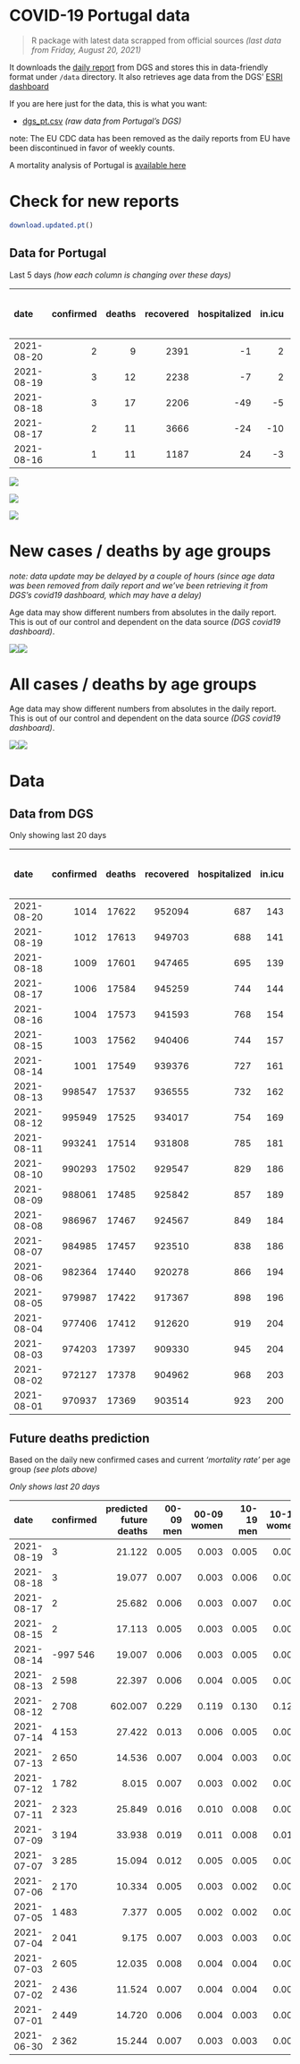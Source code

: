 COVID-19 Portugal data
================

> R package with latest data scrapped from official sources *(last data
> from Friday, August 20, 2021)*

It downloads the [daily
report](https://covid19.min-saude.pt/relatorio-de-situacao/) from DGS
and stores this in data-friendly format under `/data` directory. It also
retrieves age data from the DGS’ [ESRI
dashboard](https://covid19.min-saude.pt/ponto-de-situacao-atual-em-portugal/)

If you are here just for the data, this is what you want:

-   [dgs\_pt.csv](raw/master/data/dgs_pt.csv) *(raw data from Portugal’s
    DGS)*

note: The EU CDC data has been removed as the daily reports from EU have
been discontinued in favor of weekly counts.

A mortality analysis of Portugal is [available
here](https://averissimo.github.io/covid19-analysis/mortality.html)

# Check for new reports

``` r
download.updated.pt()
```

## Data for Portugal

Last 5 days *(how each column is changing over these days)*

| date       | confirmed | deaths | recovered | hospitalized | in.icu | first vaccine | second vaccine | confirmed m 00-09 | confirmed w 00-09 | confirmed m 10-19 | confirmed w 10-19 | confirmed m 20-29 | confirmed w 20-29 | confirmed m 30-39 | confirmed w 30-39 | confirmed m 40-49 | confirmed w 40-49 | confirmed m 50-59 | confirmed w 50-59 | confirmed m 60-69 | confirmed w 60-69 | confirmed m 70-79 | confirmed w 70-79 | confirmed m 80+ | confirmed w 80+ | death m 00-09 | death w 00-09 | death m 10-19 | death w 10-19 | death m 20-29 | death w 20-29 | death m 30-39 | death w 30-39 | death m 40-49 | death w 40-49 | death m 50-59 | death w 50-59 | death m 60-69 | death w 60-69 | death m 70-79 | death w 70-79 | death m 80+ | death w 80+ |
|:-----------|----------:|-------:|----------:|-------------:|-------:|--------------:|---------------:|------------------:|------------------:|------------------:|------------------:|------------------:|------------------:|------------------:|------------------:|------------------:|------------------:|------------------:|------------------:|------------------:|------------------:|------------------:|------------------:|----------------:|----------------:|--------------:|--------------:|--------------:|--------------:|--------------:|--------------:|--------------:|--------------:|--------------:|--------------:|--------------:|--------------:|--------------:|--------------:|--------------:|--------------:|------------:|------------:|
| 2021-08-20 |         2 |      9 |      2391 |           -1 |      2 |         59253 |          15342 |                NA |                NA |                NA |                NA |                NA |                NA |                NA |                NA |                NA |                NA |                NA |                NA |                NA |                NA |                NA |                NA |              NA |              NA |            NA |            NA |            NA |            NA |            NA |            NA |            NA |            NA |            NA |            NA |            NA |            NA |            NA |            NA |            NA |            NA |          NA |          NA |
| 2021-08-19 |         3 |     12 |      2238 |           -7 |      2 |         60866 |          18742 |                80 |                98 |               243 |               256 |               397 |               348 |               176 |               168 |               123 |               154 |                95 |               114 |                71 |                75 |                36 |                37 |              26 |              57 |             0 |             0 |             0 |             0 |             0 |             0 |             0 |             0 |             1 |             0 |             0 |             0 |             1 |             0 |             2 |             1 |           4 |           3 |
| 2021-08-18 |         3 |     17 |      2206 |          -49 |     -5 |         55108 |          25709 |               111 |                92 |               322 |               316 |               440 |               435 |               183 |               181 |               162 |               196 |               113 |               141 |                64 |                67 |                40 |                48 |              18 |              48 |             0 |             0 |             0 |             0 |             0 |             0 |             0 |             0 |             0 |             0 |             0 |             0 |             1 |             0 |             2 |             2 |           7 |           5 |
| 2021-08-17 |         2 |     11 |      3666 |          -24 |    -10 |         67142 |          31406 |                NA |                NA |                NA |                NA |                NA |                NA |                NA |                NA |                NA |                NA |                NA |                NA |                NA |                NA |                NA |                NA |              NA |              NA |            NA |            NA |            NA |            NA |            NA |            NA |            NA |            NA |            NA |            NA |            NA |            NA |            NA |            NA |            NA |            NA |          NA |          NA |
| 2021-08-16 |         1 |     11 |      1187 |           24 |     -3 |         48535 |           3348 |                NA |                NA |                NA |                NA |                NA |                NA |                NA |                NA |                NA |                NA |                NA |                NA |                NA |                NA |                NA |                NA |              NA |              NA |            NA |            NA |            NA |            NA |            NA |            NA |            NA |            NA |            NA |            NA |            NA |            NA |            NA |            NA |            NA |            NA |          NA |          NA |

![](README_files/figure-gfm/totals-1.svg)<!-- -->

![](README_files/figure-gfm/differential-1.svg)<!-- -->

![](README_files/figure-gfm/differential_7days-1.svg)<!-- -->

# New cases / deaths by age groups

*note: data update may be delayed by a couple of hours (since age data
was been removed from daily report and we’ve been retrieving it from
DGS’s covid19 dashboard, which may have a delay)*

Age data may show different numbers from absolutes in the daily report.
This is out of our control and dependent on the data source *(DGS
covid19 dashboard)*.

![](README_files/figure-gfm/new_cases_deaths-1.svg)<!-- -->![](README_files/figure-gfm/new_cases_deaths-2.svg)<!-- -->

# All cases / deaths by age groups

Age data may show different numbers from absolutes in the daily report.
This is out of our control and dependent on the data source *(DGS
covid19 dashboard)*.

![](README_files/figure-gfm/total_cases_deaths-1.svg)<!-- -->![](README_files/figure-gfm/total_cases_deaths-2.svg)<!-- -->

# Data

## Data from DGS

Only showing last 20 days

| date       | confirmed | deaths | recovered | hospitalized | in.icu | confirmed m 00-09 | confirmed w 00-09 | confirmed m 10-19 | confirmed w 10-19 | confirmed m 20-29 | confirmed w 20-29 | confirmed m 30-39 | confirmed w 30-39 | confirmed m 40-49 | confirmed w 40-49 | confirmed m 50-59 | confirmed w 50-59 | confirmed m 60-69 | confirmed w 60-69 | confirmed m 70-79 | confirmed w 70-79 | confirmed m 80+ | confirmed w 80+ | death m 00-09 | death w 00-09 | death m 10-19 | death w 10-19 | death m 20-29 | death w 20-29 | death m 30-39 | death w 30-39 | death m 40-49 | death w 40-49 | death m 50-59 | death w 50-59 | death m 60-69 | death w 60-69 | death m 70-79 | death w 70-79 | death m 80+ | death w 80+ | first vaccine | second vaccine |
|:-----------|----------:|-------:|----------:|-------------:|-------:|------------------:|------------------:|------------------:|------------------:|------------------:|------------------:|------------------:|------------------:|------------------:|------------------:|------------------:|------------------:|------------------:|------------------:|------------------:|------------------:|----------------:|----------------:|--------------:|--------------:|--------------:|--------------:|--------------:|--------------:|--------------:|--------------:|--------------:|--------------:|--------------:|--------------:|--------------:|--------------:|--------------:|--------------:|------------:|------------:|--------------:|---------------:|
| 2021-08-20 |      1014 |  17622 |    952094 |          687 |    143 |                NA |                NA |                NA |                NA |                NA |                NA |                NA |                NA |                NA |                NA |                NA |                NA |                NA |                NA |                NA |                NA |              NA |              NA |            NA |            NA |            NA |            NA |            NA |            NA |            NA |            NA |            NA |            NA |            NA |            NA |            NA |            NA |            NA |            NA |          NA |          NA |       7669932 |        5627559 |
| 2021-08-19 |      1012 |  17613 |    949703 |          688 |    141 |             30995 |             29836 |             52502 |             52895 |             78090 |             83500 |             70103 |             79527 |             73743 |             90718 |             62062 |             78068 |             45344 |             49578 |             28676 |             32208 |           24569 |           48990 |             2 |             1 |             1 |             1 |             8 |             5 |            25 |            20 |           105 |            66 |           350 |           148 |          1113 |           484 |          2361 |          1414 |        5283 |        6226 |       7610679 |        5612217 |
| 2021-08-18 |      1009 |  17601 |    947465 |          695 |    139 |             30915 |             29738 |             52259 |             52639 |             77693 |             83152 |             69927 |             79359 |             73620 |             90564 |             61967 |             77954 |             45273 |             49503 |             28640 |             32171 |           24543 |           48933 |             2 |             1 |             1 |             1 |             8 |             5 |            25 |            20 |           104 |            66 |           350 |           148 |          1112 |           484 |          2359 |          1413 |        5279 |        6223 |       7549813 |        5593475 |
| 2021-08-17 |      1006 |  17584 |    945259 |          744 |    144 |             30804 |             29646 |             51937 |             52323 |             77253 |             82717 |             69744 |             79178 |             73458 |             90368 |             61854 |             77813 |             45209 |             49436 |             28600 |             32123 |           24525 |           48885 |             2 |             1 |             1 |             1 |             8 |             5 |            25 |            20 |           104 |            66 |           350 |           148 |          1111 |           484 |          2357 |          1411 |        5272 |        6218 |       7494705 |        5567766 |
| 2021-08-16 |      1004 |  17573 |    941593 |          768 |    154 |                NA |                NA |                NA |                NA |                NA |                NA |                NA |                NA |                NA |                NA |                NA |                NA |                NA |                NA |                NA |                NA |              NA |              NA |            NA |            NA |            NA |            NA |            NA |            NA |            NA |            NA |            NA |            NA |            NA |            NA |            NA |            NA |            NA |            NA |          NA |          NA |       7427563 |        5536360 |
| 2021-08-15 |      1003 |  17562 |    940406 |          744 |    157 |             30708 |             29543 |             51585 |             51966 |             76796 |             82292 |             69541 |             78965 |             73283 |             90172 |             61695 |             77661 |             45144 |             49347 |             28552 |             32076 |           24490 |           48823 |             2 |             1 |             1 |             1 |             8 |             5 |            25 |            20 |           104 |            66 |           350 |           148 |          1108 |           484 |          2356 |          1404 |        5268 |        6211 |       7379028 |        5533012 |
| 2021-08-14 |      1001 |  17549 |    939376 |          727 |    161 |             30623 |             29448 |             51340 |             51745 |             76454 |             82019 |             69392 |             78824 |             73177 |             90058 |             61605 |             77565 |             45085 |             49287 |             28520 |             32030 |           24469 |           48785 |             2 |             1 |             1 |             1 |             8 |             5 |            25 |            20 |           104 |            66 |           350 |           148 |          1108 |           483 |          2352 |          1404 |        5265 |        6206 |       7280047 |        5528274 |
| 2021-08-13 |    998547 |  17537 |    936555 |          732 |    162 |             30525 |             29371 |             51066 |             51479 |             76072 |             81681 |             69210 |             78634 |             73054 |             89910 |             61520 |             77444 |             45018 |             49221 |             28485 |             31982 |           24443 |           48746 |             2 |             1 |             1 |             1 |             8 |             5 |            25 |            20 |           103 |            66 |           350 |           147 |          1107 |           483 |          2351 |          1402 |        5263 |        6202 |       7201615 |        5488338 |
| 2021-08-12 |    995949 |  17525 |    934017 |          754 |    169 |             30428 |             29265 |             50795 |             51220 |             75713 |             81330 |             69041 |             78471 |             72936 |             89738 |             61406 |             77325 |             44960 |             49142 |             28451 |             31949 |           24404 |           48697 |             2 |             1 |             1 |             1 |             7 |             5 |            25 |            20 |           103 |            66 |           350 |           147 |          1105 |           483 |          2349 |          1401 |        5260 |        6199 |       7155540 |        5443210 |
| 2021-08-11 |    993241 |  17514 |    931808 |          785 |    181 |                NA |                NA |                NA |                NA |                NA |                NA |                NA |                NA |                NA |                NA |                NA |                NA |                NA |                NA |                NA |                NA |              NA |              NA |            NA |            NA |            NA |            NA |            NA |            NA |            NA |            NA |            NA |            NA |            NA |            NA |            NA |            NA |            NA |            NA |          NA |          NA |       7094437 |        5411701 |
| 2021-08-10 |    990293 |  17502 |    929547 |          829 |    186 |                NA |                NA |                NA |                NA |                NA |                NA |                NA |                NA |                NA |                NA |                NA |                NA |                NA |                NA |                NA |                NA |              NA |              NA |            NA |            NA |            NA |            NA |            NA |            NA |            NA |            NA |            NA |            NA |            NA |            NA |            NA |            NA |            NA |            NA |          NA |          NA |       7031406 |        5373928 |
| 2021-08-09 |    988061 |  17485 |    925842 |          857 |    189 |                NA |                NA |                NA |                NA |                NA |                NA |                NA |                NA |                NA |                NA |                NA |                NA |                NA |                NA |                NA |                NA |              NA |              NA |            NA |            NA |            NA |            NA |            NA |            NA |            NA |            NA |            NA |            NA |            NA |            NA |            NA |            NA |            NA |            NA |          NA |          NA |       6981341 |        5337603 |
| 2021-08-08 |    986967 |  17467 |    924567 |          849 |    184 |                NA |                NA |                NA |                NA |                NA |                NA |                NA |                NA |                NA |                NA |                NA |                NA |                NA |                NA |                NA |                NA |              NA |              NA |            NA |            NA |            NA |            NA |            NA |            NA |            NA |            NA |            NA |            NA |            NA |            NA |            NA |            NA |            NA |            NA |          NA |          NA |       6959984 |        5313927 |
| 2021-08-07 |    984985 |  17457 |    923510 |          838 |    186 |                NA |                NA |                NA |                NA |                NA |                NA |                NA |                NA |                NA |                NA |                NA |                NA |                NA |                NA |                NA |                NA |              NA |              NA |            NA |            NA |            NA |            NA |            NA |            NA |            NA |            NA |            NA |            NA |            NA |            NA |            NA |            NA |            NA |            NA |          NA |          NA |       6924895 |        5261530 |
| 2021-08-06 |    982364 |  17440 |    920278 |          866 |    194 |                NA |                NA |                NA |                NA |                NA |                NA |                NA |                NA |                NA |                NA |                NA |                NA |                NA |                NA |                NA |                NA |              NA |              NA |            NA |            NA |            NA |            NA |            NA |            NA |            NA |            NA |            NA |            NA |            NA |            NA |            NA |            NA |            NA |            NA |          NA |          NA |       6884703 |        5200840 |
| 2021-08-05 |    979987 |  17422 |    917367 |          898 |    196 |                NA |                NA |                NA |                NA |                NA |                NA |                NA |                NA |                NA |                NA |                NA |                NA |                NA |                NA |                NA |                NA |              NA |              NA |            NA |            NA |            NA |            NA |            NA |            NA |            NA |            NA |            NA |            NA |            NA |            NA |            NA |            NA |            NA |            NA |          NA |          NA |       6847225 |        5135830 |
| 2021-08-04 |    977406 |  17412 |    912620 |          919 |    204 |                NA |                NA |                NA |                NA |                NA |                NA |                NA |                NA |                NA |                NA |                NA |                NA |                NA |                NA |                NA |                NA |              NA |              NA |            NA |            NA |            NA |            NA |            NA |            NA |            NA |            NA |            NA |            NA |            NA |            NA |            NA |            NA |            NA |            NA |          NA |          NA |       6800840 |        5076293 |
| 2021-08-03 |    974203 |  17397 |    909330 |          945 |    204 |                NA |                NA |                NA |                NA |                NA |                NA |                NA |                NA |                NA |                NA |                NA |                NA |                NA |                NA |                NA |                NA |              NA |              NA |            NA |            NA |            NA |            NA |            NA |            NA |            NA |            NA |            NA |            NA |            NA |            NA |            NA |            NA |            NA |            NA |          NA |          NA |            NA |             NA |
| 2021-08-02 |    972127 |  17378 |    904962 |          968 |    203 |                NA |                NA |                NA |                NA |                NA |                NA |                NA |                NA |                NA |                NA |                NA |                NA |                NA |                NA |                NA |                NA |              NA |              NA |            NA |            NA |            NA |            NA |            NA |            NA |            NA |            NA |            NA |            NA |            NA |            NA |            NA |            NA |            NA |            NA |          NA |          NA |       6772846 |        5019116 |
| 2021-08-01 |    970937 |  17369 |    903514 |          923 |    200 |                NA |                NA |                NA |                NA |                NA |                NA |                NA |                NA |                NA |                NA |                NA |                NA |                NA |                NA |                NA |                NA |              NA |              NA |            NA |            NA |            NA |            NA |            NA |            NA |            NA |            NA |            NA |            NA |            NA |            NA |            NA |            NA |            NA |            NA |          NA |          NA |       6728838 |        4927955 |

## Future deaths prediction

Based on the daily new confirmed cases and current *‘mortality rate’*
per age group *(see plots above)*

*Only shows last 20 days*

| date       | confirmed | predicted future deaths | 00-09 men | 00-09 women | 10-19 men | 10-19 women | 20-29 men | 20-29 women | 30-39 men | 30-39 women | 40-49 men | 40-49 women | 50-59 men | 50-59 women | 60-69 men | 60-69 women | 70-79 men | 70-79 women | 80+ men | 80+ women |
|:-----------|:----------|------------------------:|----------:|------------:|----------:|------------:|----------:|------------:|----------:|------------:|----------:|------------:|----------:|------------:|----------:|------------:|----------:|------------:|--------:|----------:|
| 2021-08-19 | 3         |                  21.122 |     0.005 |       0.003 |     0.005 |       0.005 |     0.041 |       0.021 |     0.063 |       0.042 |     0.175 |       0.112 |     0.536 |       0.216 |     1.743 |       0.732 |     2.964 |       1.624 |   5.591 |     7.244 |
| 2021-08-18 | 3         |                  19.077 |     0.007 |       0.003 |     0.006 |       0.006 |     0.045 |       0.026 |     0.065 |       0.046 |     0.231 |       0.143 |     0.637 |       0.267 |     1.571 |       0.654 |     3.293 |       2.107 |   3.870 |     6.100 |
| 2021-08-17 | 2         |                  25.682 |     0.006 |       0.003 |     0.007 |       0.007 |     0.047 |       0.025 |     0.072 |       0.054 |     0.249 |       0.143 |     0.897 |       0.288 |     1.595 |       0.869 |     3.952 |       2.063 |   7.526 |     7.879 |
| 2021-08-15 | 2         |                  17.113 |     0.005 |       0.003 |     0.005 |       0.004 |     0.035 |       0.016 |     0.053 |       0.035 |     0.151 |       0.083 |     0.508 |       0.182 |     1.448 |       0.586 |     2.635 |       2.019 |   4.516 |     4.829 |
| 2021-08-14 | -997 546  |                  19.007 |     0.006 |       0.003 |     0.005 |       0.005 |     0.039 |       0.020 |     0.065 |       0.048 |     0.175 |       0.108 |     0.479 |       0.229 |     1.645 |       0.644 |     2.882 |       2.107 |   5.591 |     4.956 |
| 2021-08-13 | 2 598     |                  22.397 |     0.006 |       0.004 |     0.005 |       0.005 |     0.037 |       0.021 |     0.060 |       0.041 |     0.168 |       0.125 |     0.643 |       0.226 |     1.424 |       0.771 |     2.799 |       1.449 |   8.386 |     6.227 |
| 2021-08-12 | 2 708     |                 602.007 |     0.229 |       0.119 |     0.130 |       0.129 |     1.043 |       0.559 |     2.389 |       1.646 |     7.124 |       4.117 |    17.054 |       6.751 |    46.710 |      20.257 |    93.037 |      57.424 | 163.206 |   180.083 |
| 2021-07-14 | 4 153     |                  27.422 |     0.013 |       0.006 |     0.005 |       0.006 |     0.058 |       0.031 |     0.138 |       0.089 |     0.434 |       0.240 |     0.733 |       0.305 |     2.013 |       0.976 |     5.187 |       3.073 |   6.236 |     7.879 |
| 2021-07-13 | 2 650     |                  14.536 |     0.007 |       0.004 |     0.003 |       0.003 |     0.041 |       0.020 |     0.088 |       0.055 |     0.315 |       0.155 |     0.632 |       0.209 |     1.399 |       0.722 |     2.388 |       1.624 |   3.440 |     3.431 |
| 2021-07-12 | 1 782     |                   8.015 |     0.007 |       0.003 |     0.002 |       0.002 |     0.023 |       0.012 |     0.070 |       0.044 |     0.201 |       0.087 |     0.395 |       0.157 |     0.589 |       0.469 |     1.235 |       1.229 |   1.075 |     2.415 |
| 2021-07-11 | 2 323     |                  25.849 |     0.016 |       0.010 |     0.008 |       0.008 |     0.071 |       0.039 |     0.178 |       0.118 |     0.545 |       0.324 |     1.201 |       0.493 |     3.019 |       1.132 |     4.528 |       3.337 |   4.086 |     6.736 |
| 2021-07-09 | 3 194     |                  33.938 |     0.019 |       0.011 |     0.008 |       0.010 |     0.084 |       0.049 |     0.211 |       0.149 |     0.730 |       0.378 |     1.162 |       0.474 |     3.363 |       1.503 |     5.105 |       3.556 |   6.451 |    10.675 |
| 2021-07-07 | 3 285     |                  15.094 |     0.012 |       0.005 |     0.005 |       0.005 |     0.042 |       0.023 |     0.110 |       0.074 |     0.350 |       0.210 |     0.671 |       0.282 |     1.865 |       0.849 |     3.376 |       1.888 |   2.150 |     3.177 |
| 2021-07-06 | 2 170     |                  10.334 |     0.005 |       0.003 |     0.002 |       0.003 |     0.032 |       0.016 |     0.077 |       0.047 |     0.278 |       0.138 |     0.502 |       0.176 |     0.761 |       0.576 |     2.305 |       1.054 |   2.580 |     1.779 |
| 2021-07-05 | 1 483     |                   7.377 |     0.005 |       0.002 |     0.002 |       0.002 |     0.019 |       0.011 |     0.051 |       0.035 |     0.155 |       0.089 |     0.259 |       0.125 |     0.785 |       0.234 |     1.729 |       1.010 |   1.720 |     1.144 |
| 2021-07-04 | 2 041     |                   9.175 |     0.007 |       0.003 |     0.003 |       0.003 |     0.027 |       0.015 |     0.069 |       0.047 |     0.218 |       0.119 |     0.400 |       0.182 |     0.884 |       0.449 |     1.894 |       1.141 |   1.935 |     1.779 |
| 2021-07-03 | 2 605     |                  12.035 |     0.008 |       0.004 |     0.004 |       0.004 |     0.035 |       0.017 |     0.095 |       0.068 |     0.268 |       0.156 |     0.581 |       0.193 |     1.522 |       0.488 |     1.811 |       1.493 |   2.365 |     2.923 |
| 2021-07-02 | 2 436     |                  11.524 |     0.007 |       0.004 |     0.004 |       0.003 |     0.035 |       0.018 |     0.090 |       0.053 |     0.258 |       0.125 |     0.496 |       0.173 |     1.301 |       0.527 |     1.894 |       1.668 |   2.580 |     2.288 |
| 2021-07-01 | 2 449     |                  14.720 |     0.006 |       0.004 |     0.003 |       0.003 |     0.033 |       0.019 |     0.080 |       0.053 |     0.251 |       0.161 |     0.541 |       0.224 |     1.424 |       0.644 |     3.458 |       1.844 |   2.795 |     3.177 |
| 2021-06-30 | 2 362     |                  15.244 |     0.007 |       0.003 |     0.003 |       0.003 |     0.031 |       0.015 |     0.076 |       0.049 |     0.278 |       0.154 |     0.654 |       0.222 |     1.301 |       0.586 |     2.882 |       1.756 |   4.301 |     2.923 |
